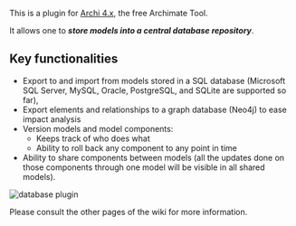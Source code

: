 This is a plugin for [Archi 4.x](http://www.archimatetool.com/), the free Archimate Tool.

It allows one to _**store models into a central database repository**_.

## Key functionalities
* Export to and import from models stored in a SQL database (Microsoft SQL Server, MySQL, Oracle, PostgreSQL, and SQLite are supported so far),
* Export elements and relationships to a graph database (Neo4j) to ease impact analysis
* Version models and model components:
   * Keeps track of who does what
   * Ability to roll back any component to any point in time
* Ability to share components between models (all the updates done on those components through one model will be visible in all shared models).

![database plugin](https://user-images.githubusercontent.com/9281982/39529060-13a59652-4e26-11e8-9938-5f7307de5df7.png)

Please consult the other pages of the wiki for more information.
